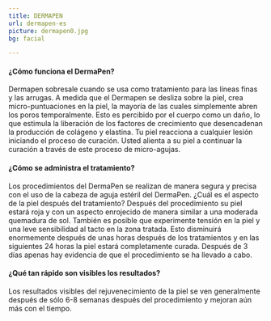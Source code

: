 ```yaml
---
title: DERMAPEN
url: dermapen-es
picture: dermapen0.jpg
bg: facial

---
```


#### ¿Cómo funciona el DermaPen?
Dermapen sobresale cuando se usa como tratamiento para las líneas finas y las arrugas. A medida que el Dermapen se desliza sobre la piel, crea micro-puntuaciones en la piel, la mayoría de las cuales simplemente abren los poros temporalmente. Esto es percibido por el cuerpo como un daño, lo que estimula la liberación de los factores de crecimiento que desencadenan la producción de colágeno y elastina. Tu piel reacciona a cualquier lesión iniciando el proceso de curación. Usted alienta a su piel a continuar la curación a través de este proceso de micro-agujas.

#### ¿Cómo se administra el tratamiento?
Los procedimientos del DermaPen se realizan de manera segura y precisa con el uso de la cabeza de aguja estéril del DermaPen.
¿Cuál es el aspecto de la piel después del tratamiento?
Después del procedimiento su piel estará roja y con un aspecto enrojecido de manera similar a una moderada quemadura de sol. También es posible que experimente tensión en la piel y una leve sensibilidad al tacto en la zona tratada. Esto disminuirá enormemente después de unas horas después de los tratamientos y en las siguientes 24 horas la piel estará completamente curada. Después de 3 días apenas hay evidencia de que el procedimiento se ha llevado a cabo.

#### ¿Qué tan rápido son visibles los resultados?
Los resultados visibles del rejuvenecimiento de la piel se ven generalmente después de sólo 6-8 semanas después del procedimiento y mejoran aún más con el tiempo.



